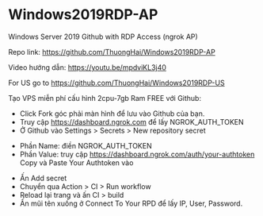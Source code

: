 # Windows2019RDP-AP
Windows Server 2019 Github with RDP Access (ngrok AP)

Repo link: https://github.com/ThuongHai/Windows2019RDP-AP

Video hướng dẫn: https://youtu.be/mpdviKL3j40

For US go to https://github.com/ThuongHai/Windows2019RDP-US

Tạo VPS miễn phí cấu hình 2cpu-7gb Ram FREE với Github:

- Click Fork góc phải màn hình để lưu vào Github của bạn.
- Truy cập https://dashboard.ngrok.com để lấy NGROK_AUTH_TOKEN
- Ở Github vào Settings > Secrets > New repository secret
 + Phần Name: điền NGROK_AUTH_TOKEN
 + Phần Value: truy cập https://dashboard.ngrok.com/auth/your-authtoken Copy và Paste Your Authtoken vào
- Ấn Add secret
- Chuyển qua Action > CI > Run workflow
- Reload lại trang và ấn CI > build 
- Ấn mũi tên xuống ở Connect To Your RPD để lấy IP, User, Password. 


